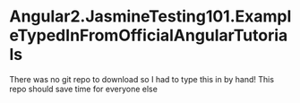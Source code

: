 # Angular2.JasmineTesting101.ExampleTypedInFromOfficialAngularTutorials
There was no git repo to download so I had to type this in by hand! This repo should save time for everyone else
